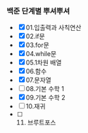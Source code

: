 ### 백준 단계별 뿌셔뿌셔

- [x] 01.입출력과 사칙연산
- [x] 02.if문
- [x] 03.for문
- [x] 04.while문
- [x] 05.1차원 배열
- [x] 06.함수
- [x] 07.문자열
- [ ] 08.기본 수학 1
- [x] 09.기본 수학 2
- [ ] 10.재귀
- [ ] 11. 브루트포스

